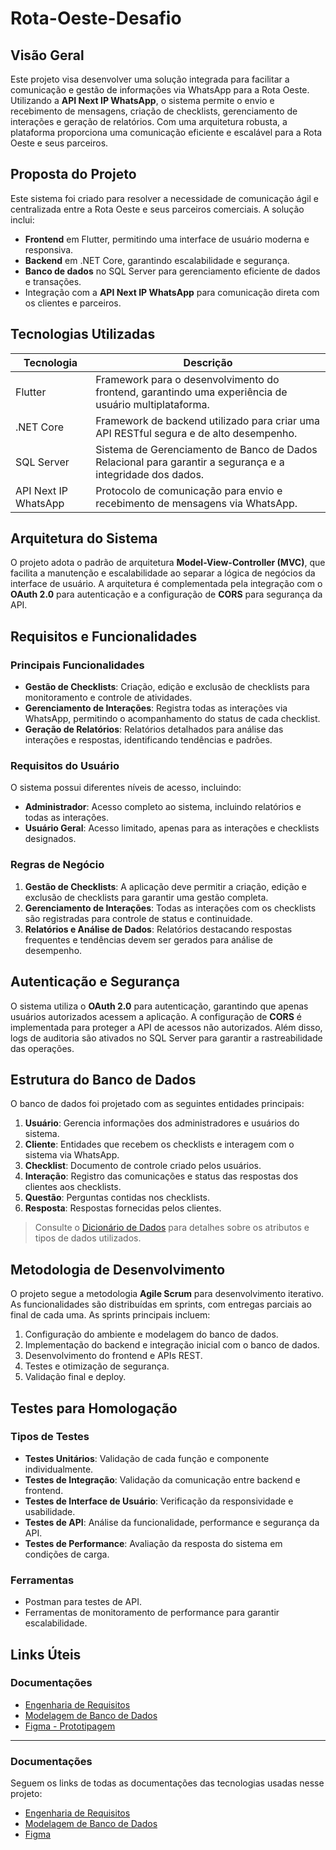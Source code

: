 # Rota-Oeste-Desafio

## Visão Geral

Este projeto visa desenvolver uma solução integrada para facilitar a comunicação e gestão de informações via WhatsApp para a Rota Oeste. Utilizando a **API Next IP WhatsApp**, o sistema permite o envio e recebimento de mensagens, criação de checklists, gerenciamento de interações e geração de relatórios. Com uma arquitetura robusta, a plataforma proporciona uma comunicação eficiente e escalável para a Rota Oeste e seus parceiros.

## Proposta do Projeto

Este sistema foi criado para resolver a necessidade de comunicação ágil e centralizada entre a Rota Oeste e seus parceiros comerciais. A solução inclui:

- **Frontend** em Flutter, permitindo uma interface de usuário moderna e responsiva.
- **Backend** em .NET Core, garantindo escalabilidade e segurança.
- **Banco de dados** no SQL Server para gerenciamento eficiente de dados e transações.
- Integração com a **API Next IP WhatsApp** para comunicação direta com os clientes e parceiros.

## Tecnologias Utilizadas

| Tecnologia    | Descrição                                                                                       |
|---------------|-------------------------------------------------------------------------------------------------|
| Flutter       | Framework para o desenvolvimento do frontend, garantindo uma experiência de usuário multiplataforma. |
| .NET Core     | Framework de backend utilizado para criar uma API RESTful segura e de alto desempenho.          |
| SQL Server    | Sistema de Gerenciamento de Banco de Dados Relacional para garantir a segurança e a integridade dos dados. |
| API Next IP WhatsApp | Protocolo de comunicação para envio e recebimento de mensagens via WhatsApp.                  |

## Arquitetura do Sistema

O projeto adota o padrão de arquitetura **Model-View-Controller (MVC)**, que facilita a manutenção e escalabilidade ao separar a lógica de negócios da interface de usuário. A arquitetura é complementada pela integração com o **OAuth 2.0** para autenticação e a configuração de **CORS** para segurança da API.

## Requisitos e Funcionalidades

### Principais Funcionalidades

- **Gestão de Checklists**: Criação, edição e exclusão de checklists para monitoramento e controle de atividades.
- **Gerenciamento de Interações**: Registra todas as interações via WhatsApp, permitindo o acompanhamento do status de cada checklist.
- **Geração de Relatórios**: Relatórios detalhados para análise das interações e respostas, identificando tendências e padrões.
  
### Requisitos do Usuário

O sistema possui diferentes níveis de acesso, incluindo:

- **Administrador**: Acesso completo ao sistema, incluindo relatórios e todas as interações.
- **Usuário Geral**: Acesso limitado, apenas para as interações e checklists designados.

### Regras de Negócio

1. **Gestão de Checklists**: A aplicação deve permitir a criação, edição e exclusão de checklists para garantir uma gestão completa.
2. **Gerenciamento de Interações**: Todas as interações com os checklists são registradas para controle de status e continuidade.
3. **Relatórios e Análise de Dados**: Relatórios destacando respostas frequentes e tendências devem ser gerados para análise de desempenho.

## Autenticação e Segurança

O sistema utiliza o **OAuth 2.0** para autenticação, garantindo que apenas usuários autorizados acessem a aplicação. A configuração de **CORS** é implementada para proteger a API de acessos não autorizados. Além disso, logs de auditoria são ativados no SQL Server para garantir a rastreabilidade das operações.

## Estrutura do Banco de Dados

O banco de dados foi projetado com as seguintes entidades principais:

1. **Usuário**: Gerencia informações dos administradores e usuários do sistema.
2. **Cliente**: Entidades que recebem os checklists e interagem com o sistema via WhatsApp.
3. **Checklist**: Documento de controle criado pelos usuários.
4. **Interação**: Registro das comunicações e status das respostas dos clientes aos checklists.
5. **Questão**: Perguntas contidas nos checklists.
6. **Resposta**: Respostas fornecidas pelos clientes.

> Consulte o [Dicionário de Dados](https://pt.overleaf.com/read/vdwdjvqvtwwr#5cba88) para detalhes sobre os atributos e tipos de dados utilizados.

## Metodologia de Desenvolvimento

O projeto segue a metodologia **Agile Scrum** para desenvolvimento iterativo. As funcionalidades são distribuídas em sprints, com entregas parciais ao final de cada uma. As sprints principais incluem:

1. Configuração do ambiente e modelagem do banco de dados.
2. Implementação do backend e integração inicial com o banco de dados.
3. Desenvolvimento do frontend e APIs REST.
4. Testes e otimização de segurança.
5. Validação final e deploy.

## Testes para Homologação

### Tipos de Testes

- **Testes Unitários**: Validação de cada função e componente individualmente.
- **Testes de Integração**: Validação da comunicação entre backend e frontend.
- **Testes de Interface de Usuário**: Verificação da responsividade e usabilidade.
- **Testes de API**: Análise da funcionalidade, performance e segurança da API.
- **Testes de Performance**: Avaliação da resposta do sistema em condições de carga.

### Ferramentas

- Postman para testes de API.
- Ferramentas de monitoramento de performance para garantir escalabilidade.

## Links Úteis

### Documentações

- [Engenharia de Requisitos](https://pt.overleaf.com/read/frtcrbrscwgs#5915a5)
- [Modelagem de Banco de Dados](https://pt.overleaf.com/read/vdwdjvqvtwwr#5cba88)
- [Figma - Prototipagem](https://www.figma.com/design/nwaVccYxXjauVKnK2g10S5/Prototipagem---Desafio-da-Rota-Oeste?node-id=0-1&t=mXpimYtfWCtENctq-1)

---


### Documentações

Seguem os links de todas as documentações das tecnologias usadas nesse projeto:

- [Engenharia de Requisitos](https://pt.overleaf.com/read/frtcrbrscwgs#5915a5)
- [Modelagem de Banco de Dados](https://pt.overleaf.com/read/vdwdjvqvtwwr#5cba88)
- [Figma](https://www.figma.com/design/nwaVccYxXjauVKnK2g10S5/Prototipagem---Desafio-da-Rota-Oeste?node-id=0-1&t=mXpimYtfWCtENctq-1)
